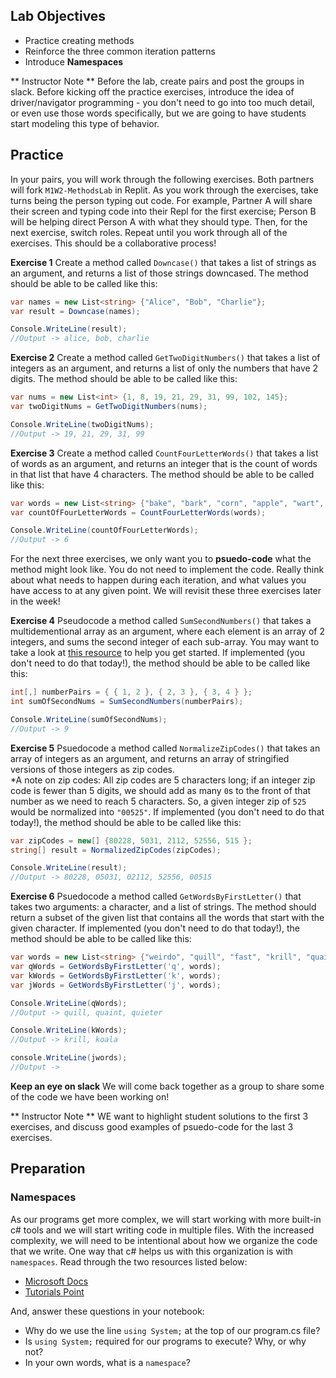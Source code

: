 ## Lab Objectives
* Practice creating methods
* Reinforce the three common iteration patterns
* Introduce **Namespaces**

** Instructor Note ** Before the lab, create pairs and post the groups in slack.  Before kicking off the practice exercises, introduce the idea of driver/navigator programming - you don't need to go into too much detail, or even use those words specifically, but we are going to have students start modeling this type of behavior.

## Practice

In your pairs, you will work through the following exercises.  Both partners will fork `M1W2-MethodsLab` in Replit.  As you work through the exercises, take turns being the person typing out code.  For example, Partner A will share their screen and typing code into their Repl for the first exercise; Person B will be helping direct Person A with what they should type.  Then, for the next exercise, switch roles.  Repeat until you work through all of the exercises. This should be a collaborative process!

<!-- In your pairs, you will work through the following exercises.  Both partners will create a Visual Studio Console Application, called 'MethodsLab'.  As you work through the exercises, take turns being the person typing out code.  For example, on the first exercise, Partner A will be sharing their screen and typing code into Visual Studio; Person B will be helping direct Person A with what they should type.  Then, for the next exercise, switch roles.  This should be a collaborative process! -->

**Exercise 1**
Create a method called `Downcase()` that takes a list of strings as an argument, and returns a list of those strings downcased.  The method should be able to be called like this:
```c#
var names = new List<string> {"Alice", "Bob", "Charlie"};
var result = Downcase(names);

Console.WriteLine(result);
//Output -> alice, bob, charlie
```

**Exercise 2**
Create a method called `GetTwoDigitNumbers()` that takes a list of integers as an argument, and returns a list of only the numbers that have 2 digits.  The method should be able to be called like this:

```c#
var nums = new List<int> {1, 8, 19, 21, 29, 31, 99, 102, 145};
var twoDigitNums = GetTwoDigitNumbers(nums);

Console.WriteLine(twoDigitNums);
//Output -> 19, 21, 29, 31, 99
```

**Exercise 3**
Create a method called `CountFourLetterWords()` that takes a list of words as an argument, and returns an integer that is the count of words in that list that have 4 characters.  The method should be able to be called like this:

```c#
var words = new List<string> {"bake", "bark", "corn", "apple", "wart", "bird", "umbrella", "fart"};
var countOfFourLetterWords = CountFourLetterWords(words);

Console.WriteLine(countOfFourLetterWords);
//Output -> 6
```

For the next three exercises, we only want you to **psuedo-code** what the method might look like.  You do not need to implement the code.  Really think about what needs to happen during each iteration, and what values you have access to at any given point.  We will revisit these three exercises later in the week!

**Exercise 4**
Pseudocode a method called `SumSecondNumbers()` that takes a multidementional array as an argument, where each element is an array of 2 integers, and sums the second integer of each sub-array.  You may want to take a look at [this resource](https://docs.microsoft.com/en-us/dotnet/csharp/programming-guide/arrays/passing-arrays-as-arguments#passing-multidimensional-arrays-as-arguments) to help you get started.  If implemented (you don't need to do that today!), the method should be able to be called like this:

```c#
int[,] numberPairs = { { 1, 2 }, { 2, 3 }, { 3, 4 } };
int sumOfSecondNums = SumSecondNumbers(numberPairs);

Console.WriteLine(sumOfSecondNums);
//Output -> 9
```

**Exercise 5**
Psuedocode a method called `NormalizeZipCodes()` that takes an array of integers as an argument, and returns an array of stringified versions of those integers as zip codes.  
*A note on zip codes:  All zip codes are 5 characters long; if an integer zip code is fewer than 5 digits, we should add as many `0`s to the front of that number as we need to reach 5 characters.  So, a given integer zip of `525` would be normalized into `"00525"`.  If implemented (you don't need to do that today!), the method should be able to be called like this:
```c#
var zipCodes = new[] {80228, 5031, 2112, 52556, 515 };
string[] result = NormalizedZipCodes(zipCodes);

Console.WriteLine(result);
//Output -> 80228, 05031, 02112, 52556, 00515
```

**Exercise 6**
Psuedocode a method called `GetWordsByFirstLetter()` that takes two arguments: a character, and a list of strings.  The method should return a subset of the given list that contains all the words that start with the given character.  If implemented (you don't need to do that today!), the method should be able to be called like this:

```c#
var words = new List<string> {"weirdo", "quill", "fast", "krill", "quaint", "quieter", "koala"};
var qWords = GetWordsByFirstLetter('q', words);
var kWords = GetWordsByFirstLetter('k', words);
var jWords = GetWordsByFirstLetter('j', words);

Console.WriteLine(qWords);
//Output -> quill, quaint, quieter

Console.WriteLine(kWords);
//Output -> krill, koala

console.WriteLine(jwords);
//Output -> 
```

**Keep an eye on slack** We will come back together as a group to share some of the code we have been working on!

** Instructor Note ** WE want to highlight student solutions to the first 3 exercises, and discuss good examples of psuedo-code for the last 3 exercises.


## Preparation
### Namespaces

As our programs get more complex, we will start working with more built-in c# tools and we will start writing code in multiple files.  With the increased complexity, we will need to be intentional about how we organize the code that we write.  One way that c# helps us with this organization is with `namespaces`.  Read through the two resources listed below:

* [Microsoft Docs](https://docs.microsoft.com/en-us/dotnet/csharp/fundamentals/types/namespaces)
* [Tutorials Point](https://www.tutorialspoint.com/csharp/csharp_namespaces.htm)

And, answer these questions in your notebook:
* Why do we use the line `using System;` at the top of our program.cs file?
* Is `using System;` required for our programs to execute?  Why, or why not?
* In your own words, what is a `namespace`?


<!-- I think these are all pretty good exercises and can see some of these being pretty spicy! I think perhaps for some (if not all of these exercises), it would be good to include some pseudocoding/gameplanning around how they want to implement the method before writing any code. I've found that even with "straightforward" prompts students will ofter overthink, or misinterpret, what the prompt is actually asking them to do. Also, by emphasizing pseudocoding we can have students improve their problem solving AND it would give them some nice concepts to google to actualyl implement their methods -->

<!-- Love the prelearning on namespaces too! -->